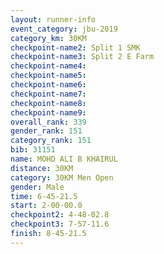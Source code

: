 ```yaml
---
layout: runner-info 
event_category: jbu-2019 
category_km: 30KM 
checkpoint-name2: Split 1 SMK 
checkpoint-name3: Split 2 E Farm 
checkpoint-name4: 
checkpoint-name5: 
checkpoint-name6: 
checkpoint-name7: 
checkpoint-name8: 
checkpoint-name9: 
overall_rank: 339
gender_rank: 151
category_rank: 151
bib: 31151
name: MOHD ALI B KHAIRUL
distance: 30KM
category: 30KM Men Open
gender: Male
time: 6-45-21.5
start: 2-00-00.0
checkpoint2: 4-48-02.8
checkpoint3: 7-57-11.6
finish: 8-45-21.5
---
```

